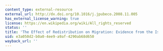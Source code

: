 ```yaml
---
content_type: external-resource
external_url: http://dx.doi.org/10.1016/j.jpubeco.2008.11.005
has_external_license_warning: true
license: https://en.wikipedia.org/wiki/All_rights_reserved
status: ''
title: 'The Effect of Redistribution on Migration: Evidence from the Israeli Kibbutz'
uid: e3a050d2-b0a0-4ee9-a9af-4290ab68d650
wayback_url: ''
---
```

